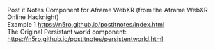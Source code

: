 Post it Notes Component for Aframe WebXR (from the Aframe WebXR Online Hacknight) <br>
Example 1 https://n5ro.github.io/postitnotes/index.html
<br>
The Original Persistant world component: https://n5ro.github.io/postitnotes/persistentworld.html
